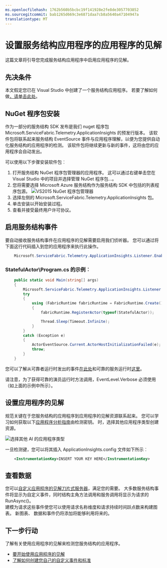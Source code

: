 ```yaml
---
ms.openlocfilehash: 1762b560b5bcbc19f141928e2fe8de3057703852
ms.sourcegitcommit: bab1265d669c3e6871daa7cb8a5640a47104947a
translationtype: MT
---
```

<properties
   pageTitle="设置服务结构应用程序的应用程序的见解"
   description="接收应用程序理解服务结构为应用程序的事件。"
   services="service-fabric"
   documentationCenter=".net"
   authors="mattrowmsft"
   manager="timlt"
   editor=""/>

<tags
   ms.service="service-fabric"
   ms.devlang="dotNet"
   ms.topic="article"
   ms.tgt_pltfrm="NA"
   ms.workload="NA"
   ms.date="07/20/2015"
   ms.author="mattrow"/>

# 设置服务结构应用程序的应用程序的见解
 这篇文章将引导您完成服务结构应用程序中启用应用程序的见解。

## 先决条件

本文假定您已在 Visual Studio 中创建了一个服务结构应用程序。 若要了解如何做[，请单击此处](service-fabric-reliable-services-quick-start.md)。

## NuGet 程序包安装
作为一部分的服务结构 SDK 发布是我们 nuget 程序包 Microsoft.ServiceFabric.Telemetry.ApplicationInsights 的预发行版本。 该软件包将联系起来服务结构 EventSource 事件与应用程序理解，以便为您提供自动化服务结构的应用程序的检测。
该软件包将继续更新与新的事件，这将由您的应用程序会自动发出。

可以使用以下步骤安装软件包︰

1. 打开服务结构 NuGet 程序包管理器的应用程序。  这可以通过右键单击您在 Visual Studio 中的项目并选择管理 NuGet 程序包...。
2. 您将需要选择 Microsoft Azure 服务结构作为服务结构 SDK 中包括的列表程序包源。 
![VS2015 NuGet 程序包管理器](media/service-fabric-diagnostics-application-insights-setup/AI-nuget-package-manager.jpg)
3. 选择左侧的 Microsoft.ServiceFabric.Telemetry.ApplicationInsights 包。
4. 单击安装以开始安装过程。
5. 查看并接受最终用户许可协议。

## 启用服务结构事件
要自动接收服务结构事件在应用程序的见解需要启用我们侦听器。
您可以通过将下面这行代码插入到您的应用程序来执行此操作。

```csharp
    Microsoft.ServiceFabric.Telemetry.ApplicationInsights.Listener.Enable(EventLevel.Verbose);
```
 
### StatefulActor\Program.cs 的示例︰

```csharp
    public static void Main(string[] args)
    {
        Microsoft.ServiceFabric.Telemetry.ApplicationInsights.Listener.Enable(EventLevel.Verbose);
        try
        {
            using (FabricRuntime fabricRuntime = FabricRuntime.Create())
            {
                fabricRuntime.RegisterActor(typeof(StatefulActor));

                Thread.Sleep(Timeout.Infinite);
            }
        }
        catch (Exception e)
        {
            ActorEventSource.Current.ActorHostInitializationFailed(e);
            throw;
        }
    }
```

您可以了解从可靠者运行时发出的事件[在此处](service-fabric-reliable-actors-diagnostics.md)和可靠的服务运行时[这里](service-fabric-reliable-services-diagnostics.md)。

请注意，为了获得可靠的演员运行时方法调用，EventLevel.Verbose 必须使用 （如上面的示例中所示）。

## 设置应用程序的见解
规范关键在于您服务结构的应用程序到应用程序的见解资源联系起来。  您可以学习如何获取以下[应用程序分析指南](../app-insights-create-new-resource.md#create-an-application-insights-resource)由检测密钥。
时，选择其他应用程序类型创建资源。

![选择其他 AI 的应用程序类型](media/service-fabric-diagnostics-application-insights-setup/AI-app-type-other.JPG)

一旦检测键，您可以将其插入 ApplicationInsights.config 文件如下所示︰

```xml
    <InstrumentationKey>INSERT YOUR KEY HERE</InstrumentationKey>
```

## 查看数据
您可以[自定义应用程序的见解刀片式服务器](../app-insights-metrics-explorer.md)，满足您的需要。 大多数服务结构事件将显示为自定义事件，同时结构主角方法调用和服务调用将显示为请求的 RunAsync()。  
建模为请求这些事件使您可以使用请求名称维度和请求持续时间跃点数来构建图表。
新图表、 数据和事件仍将添加将能够利用将来的。

## 下一步行动
了解有关使用应用程序的见解来检测您服务结构的应用程序。

- [要开始使用应用程序的见解](../app-insights-get-started.md)
- [了解如何创建您自己的自定义事件和标准](../app-insights-custom-events-metrics-api.md)
 
